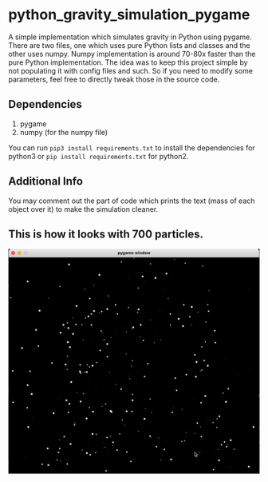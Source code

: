 # python_gravity_simulation_pygame
A simple implementation which simulates gravity in Python using pygame.
There are two files, one which uses pure Python lists and classes and the other uses numpy. 
Numpy implementation is around 70-80x faster than the pure Python implementation.
The idea was to keep this project simple by not populating it with config files and such. So if you
need to modify some parameters, feel free to directly tweak those in the
source code.

## Dependencies
1. pygame
2. numpy (for the numpy file)

You can run `pip3 install requirements.txt` to install the dependencies for python3 or 
`pip install requirements.txt` for python2.

## Additional Info
You may comment out the part of code which prints the text (mass of each object over it) to 
make the simulation cleaner.

## This is how it looks with 700 particles.

![Simulation](res/n-body-gif.gif)
